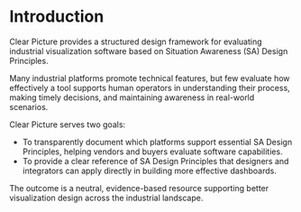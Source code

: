 # Introduction

Clear Picture provides a structured design framework for evaluating industrial visualization software based on Situation Awareness (SA) Design Principles.

Many industrial platforms promote technical features, but few evaluate how effectively a tool supports human operators in understanding their process, making timely decisions, and maintaining awareness in real-world scenarios.

Clear Picture serves two goals:  
- To transparently document which platforms support essential SA Design Principles, helping vendors and buyers evaluate software capabilities.
- To provide a clear reference of SA Design Principles that designers and integrators can apply directly in building more effective dashboards.

The outcome is a neutral, evidence-based resource supporting better visualization design across the industrial landscape.
